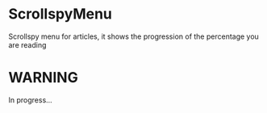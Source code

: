 # ScrollspyMenu
Scrollspy menu for articles, it shows the progression of the percentage you are reading

# WARNING
In progress...
